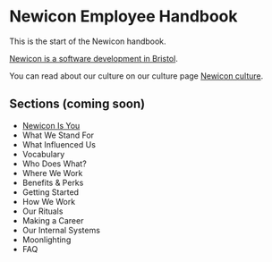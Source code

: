 # Newicon Employee Handbook

This is the start of the Newicon handbook.

[Newicon is a software development in Bristol](https://newicon.net).

You can read about our culture on our culture page [Newicon culture](https://newicon.net/culture).

## Sections (coming soon)

* [Newicon Is You](https://github.com/newicon/handbook/blob/master/newicon-is-you.md)
* What We Stand For
* What Influenced Us
* Vocabulary
* Who Does What?
* Where We Work
* Benefits & Perks
* Getting Started
* How We Work
* Our Rituals
* Making a Career
* Our Internal Systems
* Moonlighting
* FAQ
